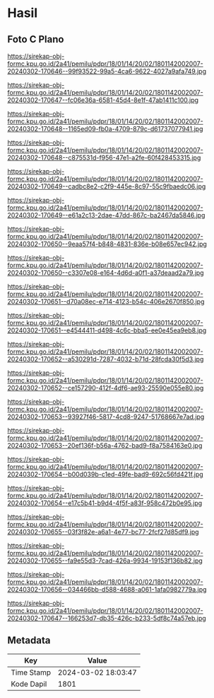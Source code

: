 # Hasil

## Foto C Plano

https://sirekap-obj-formc.kpu.go.id/2a41/pemilu/pdpr/18/01/14/20/02/1801142002007-20240302-170646--99f93522-99a5-4ca6-9622-4027a9afa749.jpg

https://sirekap-obj-formc.kpu.go.id/2a41/pemilu/pdpr/18/01/14/20/02/1801142002007-20240302-170647--fc06e36a-6581-45d4-8e1f-47ab1411c100.jpg

https://sirekap-obj-formc.kpu.go.id/2a41/pemilu/pdpr/18/01/14/20/02/1801142002007-20240302-170648--1165ed09-fb0a-4709-879c-d61737077941.jpg

https://sirekap-obj-formc.kpu.go.id/2a41/pemilu/pdpr/18/01/14/20/02/1801142002007-20240302-170648--c875531d-f956-47e1-a2fe-60f428453315.jpg

https://sirekap-obj-formc.kpu.go.id/2a41/pemilu/pdpr/18/01/14/20/02/1801142002007-20240302-170649--cadbc8e2-c2f9-445e-8c97-55c9fbaedc06.jpg

https://sirekap-obj-formc.kpu.go.id/2a41/pemilu/pdpr/18/01/14/20/02/1801142002007-20240302-170649--e61a2c13-2dae-47dd-867c-ba2467da5846.jpg

https://sirekap-obj-formc.kpu.go.id/2a41/pemilu/pdpr/18/01/14/20/02/1801142002007-20240302-170650--9eaa57f4-b848-4831-836e-b08e657ec942.jpg

https://sirekap-obj-formc.kpu.go.id/2a41/pemilu/pdpr/18/01/14/20/02/1801142002007-20240302-170650--c3307e08-e164-4d6d-a0f1-a37deaad2a79.jpg

https://sirekap-obj-formc.kpu.go.id/2a41/pemilu/pdpr/18/01/14/20/02/1801142002007-20240302-170651--d70a08ec-e714-4123-b54c-406e2670f850.jpg

https://sirekap-obj-formc.kpu.go.id/2a41/pemilu/pdpr/18/01/14/20/02/1801142002007-20240302-170651--e4544411-d498-4c6c-bba5-ee0e45ea9eb8.jpg

https://sirekap-obj-formc.kpu.go.id/2a41/pemilu/pdpr/18/01/14/20/02/1801142002007-20240302-170652--a530291d-7287-4032-b71d-28fcda30f5d3.jpg

https://sirekap-obj-formc.kpu.go.id/2a41/pemilu/pdpr/18/01/14/20/02/1801142002007-20240302-170652--ce157290-412f-4df6-ae93-25590e055e80.jpg

https://sirekap-obj-formc.kpu.go.id/2a41/pemilu/pdpr/18/01/14/20/02/1801142002007-20240302-170653--93927f46-5817-4cd8-9247-51768667e7ad.jpg

https://sirekap-obj-formc.kpu.go.id/2a41/pemilu/pdpr/18/01/14/20/02/1801142002007-20240302-170653--20ef136f-b56a-4762-bad9-f8a7584163e0.jpg

https://sirekap-obj-formc.kpu.go.id/2a41/pemilu/pdpr/18/01/14/20/02/1801142002007-20240302-170654--b00d039b-c1ed-49fe-bad9-692c56fd421f.jpg

https://sirekap-obj-formc.kpu.go.id/2a41/pemilu/pdpr/18/01/14/20/02/1801142002007-20240302-170654--e17c5b41-b9d4-4f5f-a83f-958c472b0e95.jpg

https://sirekap-obj-formc.kpu.go.id/2a41/pemilu/pdpr/18/01/14/20/02/1801142002007-20240302-170655--03f3f82e-a6a1-4e77-bc77-2fcf27d85df9.jpg

https://sirekap-obj-formc.kpu.go.id/2a41/pemilu/pdpr/18/01/14/20/02/1801142002007-20240302-170655--fa9e55d3-7cad-426a-9934-19153f136b82.jpg

https://sirekap-obj-formc.kpu.go.id/2a41/pemilu/pdpr/18/01/14/20/02/1801142002007-20240302-170656--034466bb-d588-4688-a061-1afa0982779a.jpg

https://sirekap-obj-formc.kpu.go.id/2a41/pemilu/pdpr/18/01/14/20/02/1801142002007-20240302-170647--166253d7-db35-426c-b233-5df8c74a57eb.jpg


## Metadata

| Key        | Value               |
| ---------- | ------------------- |
| Time Stamp | 2024-03-02 18:03:47 |
| Kode Dapil | 1801                |




